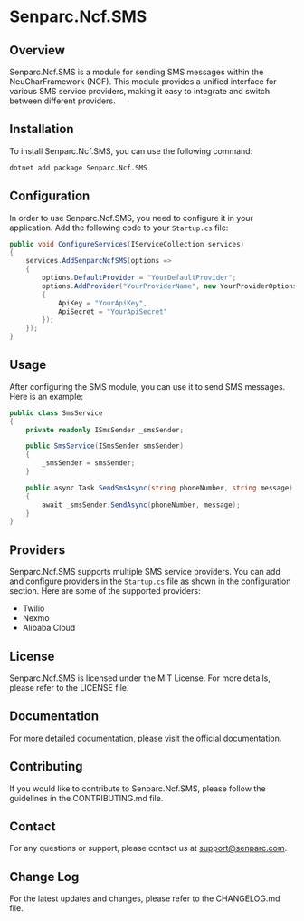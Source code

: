# Senparc.Ncf.SMS

## Overview

Senparc.Ncf.SMS is a module for sending SMS messages within the NeuCharFramework (NCF). This module provides a unified interface for various SMS service providers, making it easy to integrate and switch between different providers.

## Installation

To install Senparc.Ncf.SMS, you can use the following command:

```bash
dotnet add package Senparc.Ncf.SMS
```

## Configuration

In order to use Senparc.Ncf.SMS, you need to configure it in your application. Add the following code to your `Startup.cs` file:

```csharp
public void ConfigureServices(IServiceCollection services)
{
    services.AddSenparcNcfSMS(options =>
    {
        options.DefaultProvider = "YourDefaultProvider";
        options.AddProvider("YourProviderName", new YourProviderOptions
        {
            ApiKey = "YourApiKey",
            ApiSecret = "YourApiSecret"
        });
    });
}
```

## Usage

After configuring the SMS module, you can use it to send SMS messages. Here is an example:

```csharp
public class SmsService
{
    private readonly ISmsSender _smsSender;

    public SmsService(ISmsSender smsSender)
    {
        _smsSender = smsSender;
    }

    public async Task SendSmsAsync(string phoneNumber, string message)
    {
        await _smsSender.SendAsync(phoneNumber, message);
    }
}
```

## Providers

Senparc.Ncf.SMS supports multiple SMS service providers. You can add and configure providers in the `Startup.cs` file as shown in the configuration section. Here are some of the supported providers:

- Twilio
- Nexmo
- Alibaba Cloud

## License

Senparc.Ncf.SMS is licensed under the MIT License. For more details, please refer to the LICENSE file.

## Documentation

For more detailed documentation, please visit the [official documentation](https://docs.senparc.com/).

## Contributing

If you would like to contribute to Senparc.Ncf.SMS, please follow the guidelines in the CONTRIBUTING.md file.

## Contact

For any questions or support, please contact us at support@senparc.com.

## Change Log

For the latest updates and changes, please refer to the CHANGELOG.md file.
